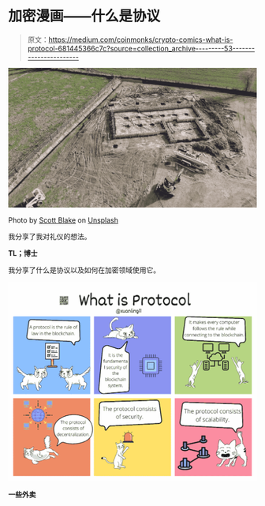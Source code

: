 # 加密漫画——什么是协议

> 原文：<https://medium.com/coinmonks/crypto-comics-what-is-protocol-681445366c7c?source=collection_archive---------53----------------------->

![](img/91aa42c5a5b0fa12fe5a1bd6c2fbb415.png)

Photo by [Scott Blake](https://unsplash.com/@sunburned_surveyor?utm_source=unsplash&utm_medium=referral&utm_content=creditCopyText) on [Unsplash](https://unsplash.com/s/photos/foundation?utm_source=unsplash&utm_medium=referral&utm_content=creditCopyText)

我分享了我对礼仪的想法。

**TL；博士**

我分享了什么是协议以及如何在加密领域使用它。

![](img/7d56a3ff7bf0120bafe1572859163801.png)

**一些外卖**